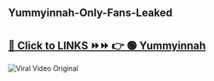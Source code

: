 
 ## Yummyinnah-Only-Fans-Leaked

# <h2><a href="https://clipsfans.com/Yummyinnah&ref=git">🔗 Click to LINKS ⏩⏩ 👉 🟢 Yummyinnah </a></h2>

<a href="https://clipsfans.com/Yummyinnah&ref=git" rel="nofollow" data-target="animated-image.originalLink"><img src="https://i.ibb.co.com/xMMVF88/686577567.gif" alt="Viral Video Original" style="max-width: 100%; display: inline-block;" data-target="animated-image.originalImage"></a>
